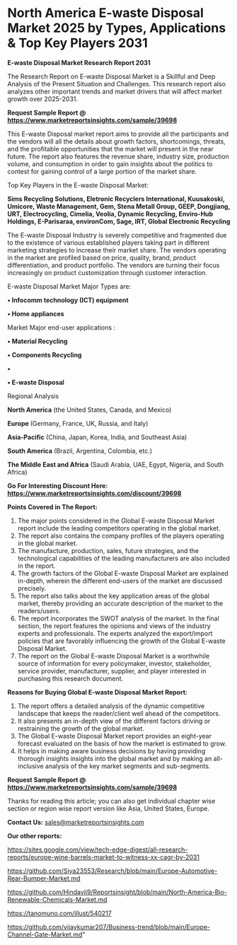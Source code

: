 # North America E-waste Disposal Market 2025 by Types, Applications & Top Key Players 2031

<strong>E-waste Disposal Market Research Report 2031</strong>

The Research Report on E-waste Disposal Market is a Skillful and Deep Analysis of the Present Situation and Challenges. This research report also analyzes other important trends and market drivers that will affect market growth over 2025-2031.

<strong>Request Sample Report @ <a href=https://www.marketreportsinsights.com/sample/39698>https://www.marketreportsinsights.com/sample/39698</a></strong>

This E-waste Disposal market report aims to provide all the participants and the vendors will all the details about growth factors, shortcomings, threats, and the profitable opportunities that the market will present in the near future. The report also features the revenue share, industry size, production volume, and consumption in order to gain insights about the politics to contest for gaining control of a large portion of the market share.

Top Key Players in the E-waste Disposal Market:

<strong>Sims Recycling Solutions, Eletronic Recyclers International, Kuusakoski, Umicore, Waste Management, Gem, Stena Metall Group, GEEP, Dongjiang, URT, Electrocycling, Cimelia, Veolia, Dynamic Recycling, Enviro-Hub Holdings, E-Parisaraa, environCom, Sage, IRT, Global Electronic Recycling</strong>

The E-waste Disposal Industry is severely competitive and fragmented due to the existence of various established players taking part in different marketing strategies to increase their market share. The vendors operating in the market are profiled based on price, quality, brand, product differentiation, and product portfolio. The vendors are turning their focus increasingly on product customization through customer interaction.

E-waste Disposal Market Major Types are:

<strong>•  Infocomm technology (ICT) equipment

•  Home appliances</strong>

Market Major end-user applications :

<strong>•  Material Recycling

•  Components Recycling

•  

•  E-waste Disposal</strong>

Regional Analysis

</u><strong><b>North America</b></strong> (the United States, Canada, and Mexico)

<strong><b>Europe </b></strong>(Germany, France, UK, Russia, and Italy)

<strong><b>Asia-Pacific</b></strong> (China, Japan, Korea, India, and Southeast Asia)

<strong><b>South America</b></strong> (Brazil, Argentina, Colombia, etc.)

<strong><b>The Middle East and Africa</b></strong> (Saudi Arabia, UAE, Egypt, Nigeria, and South Africa)

<strong>Go For Interesting Discount Here: <a href=https://www.marketreportsinsights.com/discount/39698>https://www.marketreportsinsights.com/discount/39698</a></strong>

<strong>Points Covered in The Report:</strong>
<ol>
  <li>The major points considered in the Global E-waste Disposal Market report include the leading competitors operating in the global market.</li>
  <li>The report also contains the company profiles of the players operating in the global market.</li>
  <li>The manufacture, production, sales, future strategies, and the technological capabilities of the leading manufacturers are also included in the report.</li>
  <li>The growth factors of the Global E-waste Disposal Market are explained in-depth, wherein the different end-users of the market are discussed precisely.</li>
  <li>The report also talks about the key application areas of the global market, thereby providing an accurate description of the market to the readers/users.</li>
  <li>The report incorporates the SWOT analysis of the market. In the final section, the report features the opinions and views of the industry experts and professionals. The experts analyzed the export/import policies that are favorably influencing the growth of the Global E-waste Disposal Market.</li>
  <li>The report on the Global E-waste Disposal Market is a worthwhile source of information for every policymaker, investor, stakeholder, service provider, manufacturer, supplier, and player interested in purchasing this research document.</li>
</ol>
<strong>Reasons for Buying Global E-waste Disposal Market Report:</strong>

<ol>
  <li>The report offers a detailed analysis of the dynamic competitive landscape that keeps the reader/client well ahead of the competitors.</li>
  <li>It also presents an in-depth view of the different factors driving or restraining the growth of the global market.</li>
  <li>The Global E-waste Disposal Market report provides an eight-year forecast evaluated on the basis of how the market is estimated to grow.</li>
  <li>It helps in making aware business decisions by having providing thorough insights insights into the global market and by making an all-inclusive analysis of the key market segments and sub-segments.</li>
</ol>
<strong>Request Sample Report @ <a href=https://www.marketreportsinsights.com/sample/39698>https://www.marketreportsinsights.com/sample/39698</a></strong>


Thanks for reading this article; you can also get individual chapter wise section or region wise report version like Asia, United States, Europe.

<strong>Contact Us:</strong>
sales@marketreportsinsights.com

<strong>Our other reports:</strong>

<a href=https://sites.google.com/view/tech-edge-digest/all-research-reports/europe-wine-barrels-market-to-witness-xx-cagr-by-2031>https://sites.google.com/view/tech-edge-digest/all-research-reports/europe-wine-barrels-market-to-witness-xx-cagr-by-2031</a>

<a href=https://github.com/Siya23553/Research/blob/main/Europe-Automotive-Rear-Bumper-Market.md>https://github.com/Siya23553/Research/blob/main/Europe-Automotive-Rear-Bumper-Market.md</a>

<a href=https://github.com/Hindavii9/Reportsinsight/blob/main/North-America-Bio-Renewable-Chemicals-Market.md>https://github.com/Hindavii9/Reportsinsight/blob/main/North-America-Bio-Renewable-Chemicals-Market.md</a>

<a href=https://tanomuno.com/illust/540217>https://tanomuno.com/illust/540217</a>

<a href=https://github.com/vijaykumar207/Business-trend/blob/main/Europe-Channel-Gate-Market.md>https://github.com/vijaykumar207/Business-trend/blob/main/Europe-Channel-Gate-Market.md</a>"
